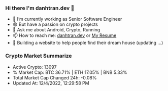 ### Hi there I'm danhtran.dev 👋

- 🔭 I’m currently working as Senior Software Engineer
- 😄 But have a passion on crypto projects
- 💬 Ask me about Android, Crypto, Running 
- 📫 How to reach me: <a href="https://danhtran.dev" target="_blank">danhtran.dev</a> or <a href="Dan-Resume.pdf" target="_blank">My Resume</a>
- 🌱 Building a website to help people find their dream house (updating ...)

### Crypto Market Summarize
- Active Crypto: 13097
- % Market Cap: BTC 36.71% | ETH 17.05% | BNB 5.33%
- Total Market Cap Changed 24h: -0.08%
- Updated At: 12/4/2022, 12:29:58 PM

